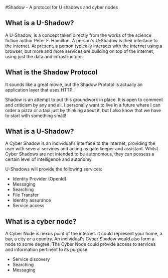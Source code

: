 #Shadow - A protocol for U shadows and cyber nodes

## What is a U-Shadow?

A U-Shadow, is a concept taken directly from the works of the science fiction author Peter F. Hamilton. A person's U-Shadow is their interface to the internet. At present, a person typically interacts with the internet using a browser, but more and more services are building on top of the internet, using just the data and infrastructure.

## What is the Shadow Protocol

It sounds like a great movie, but the Shadow Prototol is actually an application layer that uses HTTP.

Shadow is an attempt to put this groundwork in place. It is open to comment and criticism by any and all. I personally want to live in a future where I can order a pizza or a taxi just by thinking about it, but I also know that we have to start with something small!

## What is a U-Shadow?

A Cyber Shadow is an individual's interface to the internet, providing the user with several services and acting as gate keeper and assistant. Whilst Cyber Shadows are not intended to be autonomous, they can possess a certain level of intelligence and autonomy.

U-Shadows will provide the following services:

- Identity Provider (OpenId)
- Messaging
- Searching
- File Transfer
- Identity assurance
- Service access

## What is a cyber node?

A Cyber Node is nexus point of the internet. It could represent your home, a bar, a city or a country. An individual's Cyber Shadow would also form a node to some degree. The Cyber Node could provide access to services and information pertinent to its purpose.

- Service discovery
- Searching
- Messaging

